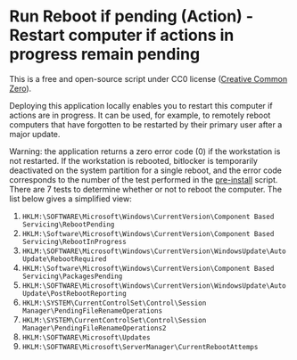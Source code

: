 # Run Reboot if pending (Action) - Restart computer if actions in progress remain pending

This is a free and open-source script under CC0 license ([Creative Common Zero](https://spdx.org/licenses/CC0-1.0)).

Deploying this application locally enables you to restart this computer if actions are in progress.
It can be used, for example, to remotely reboot computers that have forgotten to be restarted by their primary user after a major update.

Warning: the application returns a zero error code (0) if the workstation is not restarted.
If the workstation is rebooted, bitlocker is temporarily deactivated on the system partition for a single reboot, and the error code corresponds to the number of the test performed in the [pre-install](./pre-install.ps1) script.
There are 7 tests to determine whether or not to reboot the computer.
The list below gives a simplified view:

1. `HKLM:\SOFTWARE\Microsoft\Windows\CurrentVersion\Component Based Servicing\RebootPending`
1. `HKLM:\Software\Microsoft\Windows\CurrentVersion\Component Based Servicing\RebootInProgress`
1. `HKLM:\SOFTWARE\Microsoft\Windows\CurrentVersion\WindowsUpdate\Auto Update\RebootRequired`
1. `HKLM:\Software\Microsoft\Windows\CurrentVersion\Component Based Servicing\PackagesPending`
1. `HKLM:\SOFTWARE\Microsoft\Windows\CurrentVersion\WindowsUpdate\Auto Update\PostRebootReporting`
1. `HKLM:\SYSTEM\CurrentControlSet\Control\Session Manager\PendingFileRenameOperations`
1. `HKLM:\SYSTEM\CurrentControlSet\Control\Session Manager\PendingFileRenameOperations2`
1. `HKLM:\SOFTWARE\Microsoft\Updates`
1. `HKLM:\SOFTWARE\Microsoft\ServerManager\CurrentRebootAttemps`

